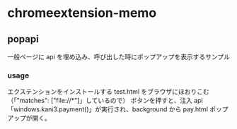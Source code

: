 # chromeextension-memo

## popapi

一般ページに api を埋め込み、呼び出した時にポップアップを表示するサンプル

### usage

エクステンションをインストールする
test.html をブラウザにほおりこむ（「"matches": ["file://*"]」しているので）
ボタンを押すと、注入 api「windows.kani3.payment()」が実行され、background から pay.html ポップアップが開く。
